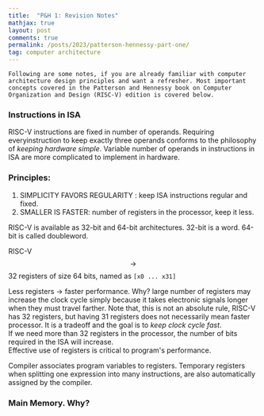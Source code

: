 ```yaml
---
title:  "P&H 1: Revision Notes"
mathjax: true
layout: post
comments: true
permalink: /posts/2023/patterson-hennessy-part-one/
tag: computer architecture
---
```

`Following are some notes, if you are already familiar with computer architecture design principles and want a refresher. Most important concepts covered in the Patterson and Hennessy book on Computer Organization and Design (RISC-V) edition is covered below.`

### Instructions in ISA

RISC-V instructions are fixed in number of operands. Requiring everyinstruction to keep exactly three operands conforms to the philosophy of *keeping hardware simple*. Variable number of operands in instructions in ISA are more complicated to implement in hardware.

### Principles:
1. SIMPLICITY FAVORS REGULARITY : keep ISA instructions regular and fixed.
2. SMALLER IS FASTER: number of registers in the processor, keep it less.

RISC-V is available as 32-bit and 64-bit architectures.
32-bit is a word.
64-bit is called doubleword.

RISC-V $$ \rightarrow $$ 32 registers of size 64 bits, named as `[x0 ... x31]`

Less registers $\rightarrow$ faster performance.  Why? large number of registers may increase the clock cycle simply because it takes electronic signals longer when they must travel farther. Note that, this is not an absolute rule, RISC-V has 32 registers, but having 31 registers does not necessarily mean faster processor. It is a tradeoff and the goal is to *keep clock cycle fast*.<br>
If we need more than 32 registers in the processor, the number of bits required in the ISA will increase.<br>
Effective use of registers is critical to program's performance.<br>

Compiler associates program variables to registers. Temporary registers when splitting one expression into many instructions, are also automatically assigned by the compiler.<br>

### Main Memory. Why?
